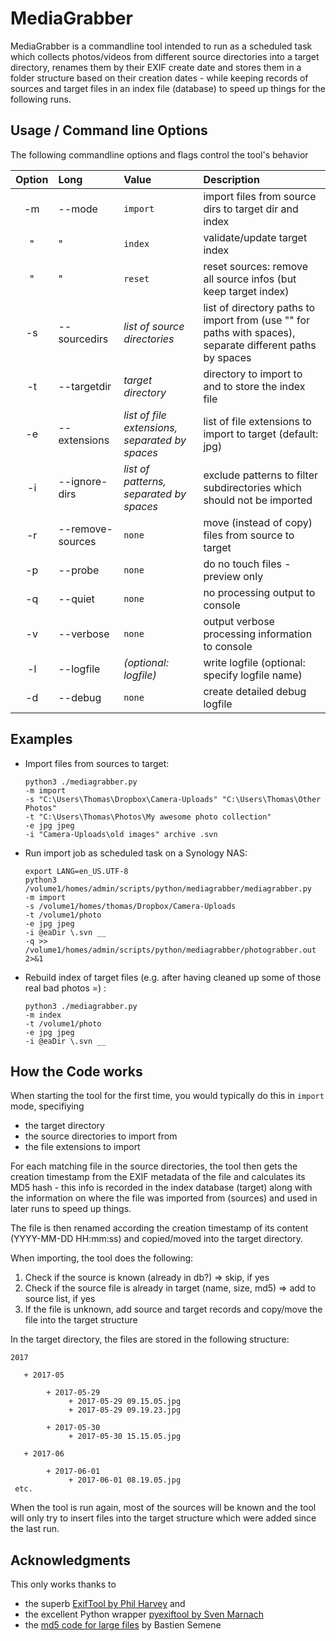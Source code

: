 # MediaGrabber
MediaGrabber is a commandline tool intended to run as a scheduled task which collects photos/videos from different 
source directories into a target directory, renames them by their EXIF create date and stores them in a folder structure
based on their creation dates - while keeping records of sources and target files in an index file (database) to
speed up things for the following runs.

## Usage / Command line Options
The following commandline options and flags control the tool's behavior 

Option | Long | Value | Description
:---: | :--- | :--- | :---
-m | --mode | `import` | import files from source dirs to target dir and index
| " |   "    | `index` | validate/update target index
| " |    "    | `reset` | reset sources: remove all source infos (but keep target index)
-s | --sourcedirs | *list of source directories* | list of directory paths to import from (use "" for paths with spaces), separate different paths by spaces
-t | --targetdir | *target directory* | directory to import to and to store the index file
-e | --extensions | *list of file extensions, separated by spaces* | list of file extensions to import to target (default: jpg)
-i | --ignore-dirs | *list of patterns, separated by spaces* | exclude patterns to filter subdirectories which should not be imported
-r | --remove-sources | `none` | move (instead of copy) files from source to target
-p | --probe | `none` | do no touch files - preview only
-q | --quiet | `none` | no processing output to console
-v | --verbose | `none` | output verbose processing information to console
-l | --logfile | *(optional: logfile)* | write logfile (optional: specify logfile name)
-d | --debug | `none` | create detailed debug logfile


## Examples

* Import files from sources to target:
    ```
    python3 ./mediagrabber.py
    -m import 
    -s "C:\Users\Thomas\Dropbox\Camera-Uploads" "C:\Users\Thomas\Other Photos"
    -t "C:\Users\Thomas\Photos\My awesome photo collection"
    -e jpg jpeg
    -i "Camera-Uploads\old images" archive .svn
    ```
    

* Run import job as scheduled task on a Synology NAS:
    ```
    export LANG=en_US.UTF-8
    python3 /volume1/homes/admin/scripts/python/mediagrabber/mediagrabber.py
    -m import 
    -s /volume1/homes/thomas/Dropbox/Camera-Uploads 
    -t /volume1/photo
    -e jpg jpeg
    -i @eaDir \.svn __ 
    -q >> /volume1/homes/admin/scripts/python/mediagrabber/photograbber.out 2>&1
    ```

* Rebuild index of target files (e.g. after having cleaned up some of those real bad photos =) :
     ```
    python3 ./mediagrabber.py
    -m index
    -t /volume1/photo
    -e jpg jpeg
    -i @eaDir \.svn __
    ```
## How the Code works
When starting the tool for the first time, you would typically do this in `import` mode, specifiying
 * the target directory
 * the source directories to import from
 * the file extensions to import
 
For each matching file in the source directories, the tool then gets the creation timestamp from the EXIF metadata of
the file and calculates its MD5 hash - this info is recorded in the index database (target) along with the information
on where the file was imported from (sources) and used in later runs to speed up things.

The file is then renamed according the creation timestamp of its content (YYYY-MM-DD HH:mm:ss) and copied/moved into the 
target directory.
  
When importing, the tool does the following:
 1. Check if the source is known (already in db?) => skip, if yes
 2. Check if the source file is already in target (name, size, md5) => add to source list, if yes
 3. If the file is unknown, add source and target records and copy/move the file into the target structure

In the target directory, the files are stored in the following structure:
    
    2017 
 
       + 2017-05
       
            + 2017-05-29
                 + 2017-05-29 09.15.05.jpg
                 + 2017-05-29 09.19.23.jpg
                 
            + 2017-05-30
                 + 2017-05-30 15.15.05.jpg
 
       + 2017-06
 
            + 2017-06-01
                 + 2017-06-01 08.19.05.jpg
     etc.

When the tool is run again, most of the sources will be known and the tool will only try to insert files into the target
structure which were added since the last run.

 
 ## Acknowledgments

This only works thanks to 
  * the superb [ExifTool by Phil Harvey](http://www.sno.phy.queensu.ca/~phil/exiftool/) and
  * the excellent Python wrapper [pyexiftool by Sven Marnach](https://github.com/smarnach/pyexiftool)
  * the [md5 code for large files](http://stackoverflow.com/a/17782753) by Bastien Semene
